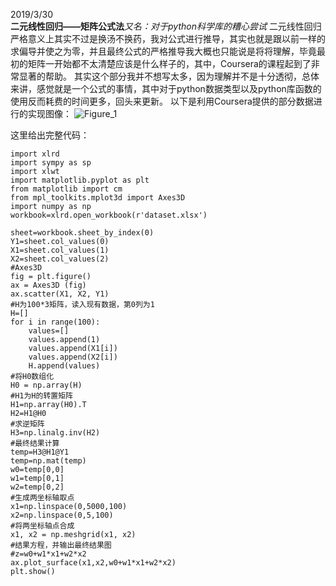 2019/3/30  
**二元线性回归——矩阵公式法**_又名：对于python科学库的糟心尝试_
二元线性回归严格意义上其实不过是换汤不换药，我对公式进行推导，其实也就是跟以前一样的求偏导并使之为零，并且最终公式的严格推导我大概也只能说是将将理解，毕竟最初的矩阵一开始都不太清楚应该是什么样子的，其中，Coursera的课程起到了非常显著的帮助。
其实这个部分我并不想写太多，因为理解并不是十分透彻，总体来讲，感觉就是一个公式的事情，其中对于python数据类型以及python库函数的使用反而耗费的时间更多，回头来更新。
以下是利用Coursera提供的部分数据进行的实现图像：
![Figure_1](https://user-images.githubusercontent.com/48372803/55277254-042fe600-5339-11e9-9c4d-8bb1fad5b47a.png)

这里给出完整代码：
```
import xlrd
import sympy as sp
import xlwt
import matplotlib.pyplot as plt
from matplotlib import cm
from mpl_toolkits.mplot3d import Axes3D 
import numpy as np
workbook=xlrd.open_workbook(r'dataset.xlsx')

sheet=workbook.sheet_by_index(0)
Y1=sheet.col_values(0)
X1=sheet.col_values(1)
X2=sheet.col_values(2)
#Axes3D
fig = plt.figure()
ax = Axes3D (fig)
ax.scatter(X1, X2, Y1)
#H为100*3矩阵，读入现有数据，第0列为1
H=[]
for i in range(100):
    values=[]
    values.append(1)
    values.append(X1[i])
    values.append(X2[i])
    H.append(values)
#将H0数组化
H0 = np.array(H) 
#H1为H的转置矩阵
H1=np.array(H0).T
H2=H1@H0
#求逆矩阵
H3=np.linalg.inv(H2)
#最终结果计算
temp=H3@H1@Y1
temp=np.mat(temp)
w0=temp[0,0]
w1=temp[0,1]
w2=temp[0,2]
#生成两坐标轴取点
x1=np.linspace(0,5000,100)
x2=np.linspace(0,5,100)
#将两坐标轴点合成
x1, x2 = np.meshgrid(x1, x2)
#结果方程，并输出最终结果图
#z=w0+w1*x1+w2*x2
ax.plot_surface(x1,x2,w0+w1*x1+w2*x2)
plt.show()
```
